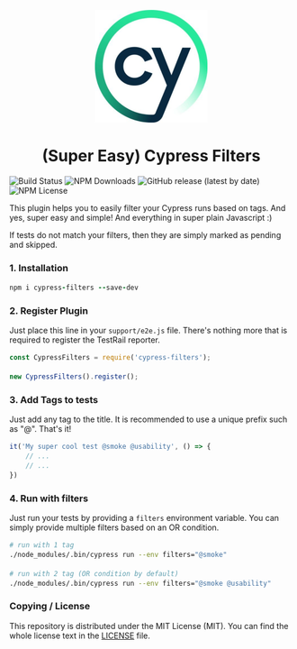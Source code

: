 <p align="center">
   <img width="200px" src="/assets/cypress.jpg">
</p>
<h1 align="center">(Super Easy) Cypress Filters</h1>


![Build Status](https://github.com/boxblinkracer/cypress-testrail/actions/workflows/ci_pipe.yml/badge.svg) ![NPM Downloads](https://badgen.net/npm/dt/cypress-filters) ![GitHub release (latest by date)](https://img.shields.io/github/v/release/boxblinkracer/cypress-filters) ![NPM License](https://img.shields.io/npm/l/cypress-filters)

This plugin helps you to easily filter your Cypress runs based on tags. And yes, super easy and simple!
And everything in super plain Javascript :)

If tests do not match your filters, then they are simply marked as pending and skipped.

### 1. Installation

```ruby 
npm i cypress-filters --save-dev
```

### 2. Register Plugin

Just place this line in your `support/e2e.js` file.
There's nothing more that is required to register the TestRail reporter.

```javascript 
const CypressFilters = require('cypress-filters');

new CypressFilters().register();
```

### 3. Add Tags to tests

Just add any tag to the title.
It is recommended to use a unique prefix such as "@". That's it!

```javascript 
it('My super cool test @smoke @usability', () => {
    // ...
    // ... 
})
```

### 4. Run with filters

Just run your tests by providing a `filters` environment variable.
You can simply provide multiple filters based on an OR condition.

```bash 
# run with 1 tag
./node_modules/.bin/cypress run --env filters="@smoke"

# run with 2 tag (OR condition by default)
./node_modules/.bin/cypress run --env filters="@smoke @usability"
```

### Copying / License

This repository is distributed under the MIT License (MIT). You can find the whole license text in the [LICENSE](LICENSE) file.
